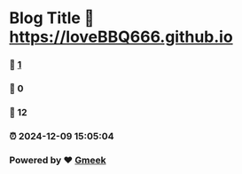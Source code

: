 # Blog Title :link: https://loveBBQ666.github.io 
### :page_facing_up: [1](https://loveBBQ666.github.io/tag.html) 
### :speech_balloon: 0 
### :hibiscus: 12 
### :alarm_clock: 2024-12-09 15:05:04 
### Powered by :heart: [Gmeek](https://github.com/Meekdai/Gmeek)
